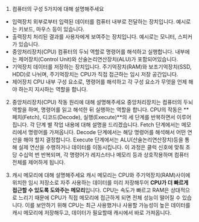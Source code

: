 1. 컴퓨터의 구성 5가지에 대해 설명해주세요

- 입력장치
  외부로부터 입력된 데이터를 컴퓨터 내부로 전달하는 장치입니다. 예시로는 키보드, 마우스 등이 있습니다.
- 출력장치
  처리된 결과를 사용자에게 보여주는 장치입니다. 예시로는 모니터, 스피커가 있습니다.
- 중앙처리장치(CPU)
  컴퓨터의 두뇌 역할로 명령어를 해석하고 실행합니다. 내부에는 제어장치(Control Unit)와 산술논리연산장치(ALU)가 포함되어있습니다.
- 기억장치
  데이터를 저장하는 장치입니다. 주기억장치(RAM)와 보조기억장치(SSD, HDD)로 나뉘며, 주기억장치는 CPU가 직접 접근하는 임시 저장 공간입니다.
- 제어장치
  CPU 내부 구성 요소로, 명령어를 해석하고 각 구성 요소가 무엇을 언제 해야 하는지 지시하는 역할을 합니다.

2. 중앙처리장치(CPU) 작동 원리에 대해 설명해주세요
   중앙처리장치는 컴퓨터의 두뇌 역할을 하며, 명령어를 읽고 해석한 뒤 실행하는 역할을 합니다.
   CPU의 작동은 **페치(Fetch), 디코드(Decode), 실행(Execute)**의 세 단계를 반복하면서 이루어집니다.
   각 단계 별 작업 내용에 대해 설명을 드리겠습니다.
   Fetch 단계에서는 메모리에서 명령어를 가져옵니다.
   Decode 단계에서는 해당 명령어를 해석해서 어떤 연산을 해야 할지 결정합니다.
   Execute 단계에서는 ALU(산술논리연산장치)등을 통해 실제 연산을 수행하거나 데이터를 이동시킵니다.
   이 과정은 클럭 신호에 맞춰 초당 수십억 번 반복되며, 각 명령어가 레지스터나 메모리 등과 상호작용하며 컴퓨터 전체를 제어하게 됩니다.

3. 캐시 메모리에 대해 설명해주세요
   캐시 메모리는 CPU와 주기억장치(RAM)사이에 위치한 임시 저장소로 자주 사용하는 데이터를 미리 저장해두어 **CPU가 더 빠르게 접근할 수 있도록 도와주는 메모리**입니다.
   CPU는 속도가 빠르고 RAM은 상대적으로 느리기 때문에 CPU가 직접 메모리에 접근하게 되면 전체 성능이 떨어질 수 있습니다. 이를 보안하기 위해 CPU는 최근 사용했거나 사용할 가능성이 높은 데이터를 캐시 메모리에 저장해두고, 데이터가 필요할때 캐시에서 바로 가져옵니다.
